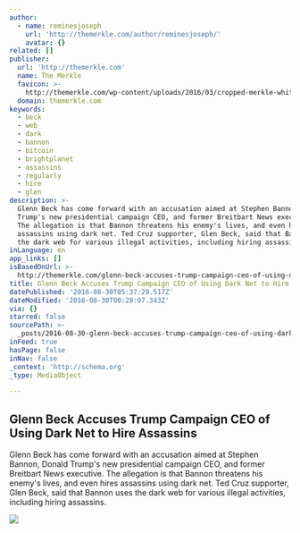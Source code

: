 ```yaml
---
author:
  - name: reminesjoseph
    url: 'http://themerkle.com/author/reminesjoseph/'
    avatar: {}
related: []
publisher:
  url: 'http://themerkle.com'
  name: The Merkle
  favicon: >-
    http://themerkle.com/wp-content/uploads/2016/03/cropped-merkle-white-1-192x192.png
  domain: themerkle.com
keywords:
  - beck
  - web
  - dark
  - bannon
  - bitcoin
  - brightplanet
  - assassins
  - regularly
  - hire
  - glen
description: >-
  Glenn Beck has come forward with an accusation aimed at Stephen Bannon, Donald
  Trump's new presidential campaign CEO, and former Breitbart News executive.
  The allegation is that Bannon threatens his enemy's lives, and even hires
  assassins using dark net. Ted Cruz supporter, Glen Beck, said that Bannon uses
  the dark web for various illegal activities, including hiring assassins.
inLanguage: en
app_links: []
isBasedOnUrl: >-
  http://themerkle.com/glenn-beck-accuses-trump-campaign-ceo-of-using-dark-net-to-hire-assassins/
title: Glenn Beck Accuses Trump Campaign CEO of Using Dark Net to Hire Assassins
datePublished: '2016-08-30T05:37:29.517Z'
dateModified: '2016-08-30T00:28:07.343Z'
via: {}
starred: false
sourcePath: >-
  _posts/2016-08-30-glenn-beck-accuses-trump-campaign-ceo-of-using-dark-net-to-h.md
inFeed: true
hasPage: false
inNav: false
_context: 'http://schema.org'
_type: MediaObject

---
```

<article style=""><h1>Glenn Beck Accuses Trump Campaign CEO of Using Dark Net to Hire Assassins</h1><p>Glenn Beck has come forward with an accusation aimed at Stephen Bannon, Donald Trump's new presidential campaign CEO, and former Breitbart News executive. The allegation is that Bannon threatens his enemy's lives, and even hires assassins using dark net. Ted Cruz supporter, Glen Beck, said that Bannon uses the dark web for various illegal activities, including hiring assassins.</p><img src="http://themerkle.com/wp-content/uploads/2016/08/shutterstock_263204870.jpg" /></article>
